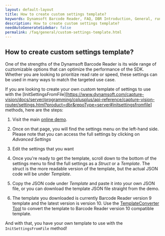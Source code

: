 ```yaml
---
layout: default-layout
title: How to create custom settings template?
keywords: Dynamsoft Barcode Reader, FAQ, DBR Introduction, General, runtime settings, template
description: How to create custom settings template?
needAutoGenerateSidebar: false
permalink: /faq/general/custom-settings-template.html
---
```


## How to create custom settings template?

One of the strengths of the Dynamsoft Barcode Reader is its wide range of cuztomizable options that can optimize the performance of the SDK. Whether you are looking to prioritize read rate or speed, these settings can be used in many ways to match the targeted use case.

If you are looking to create your own custom template of settings to use with the [InitSettingsFromFile][https://www.dynamsoft.com/capture-vision/docs/server/programming/cplusplus/api-reference/capture-vision-router/settings.html?product=dbr&repoType=server#initsettingsfromfile] methods, here are the steps:

1. Visit the main [online demo](https://demo.dynamsoft.com/barcode-reader/).

2. Once on that page, you will find the settings menu on the left-hand side. Please note that you can access the full settings by clicking on *Advanced Settings*

3. Edit the settings that you want

4. Once you're ready to get the template, scroll down to the bottom of the settings menu to find the full settings as a *Struct* or a *Template*. The struct is the more readable version of the template, but the actual JSON code will be under *Template*.

5. Copy the JSON code under *Template* and paste it into your own JSON file, or you can download the template JSON file straight from the demo.

6. The template you downloaded is currently Barcode Reader version 9 template and the latest version is version 10. Use the [TemplateConverter Tool](https://download2.dynamsoft.com/dcv/TemplateConverter.zip) to convert the template to Barcode Reader version 10 compatible template.

And with that, you have your own template to use with the `InitSettingsFromFile` method! 